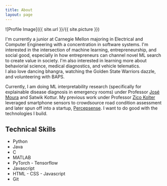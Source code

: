 ```yaml
---
title: About
layout: page
---
```

![Profile Image]({{ site.url }}/{{ site.picture }})

<p>I'm currently a junior at Carnegie Mellon majoring in Electrical and Computer Engineering with a concentration in software systems. I'm interested in the intersection of machine learning, entrepreneurship, and social good, especially in how entrepreneurs can channel novel ML search to create value in society. I'm also interested in learning more about behaviorial science, medical diagnostics, and vehicle telematics.
<br/>
I also love dancing bhangra, watching the Golden State Warriors dazzle, and volunteering with BAPS.</p>

<p>Currently, I am doing ML interpretability research (specifically for explainable disease diagnosis in emergency rooms) under Professor <a href="http://users.ece.cmu.edu/~moura/" target="_blank">José Moura</a> and Satwik Kottur. My previous work under Professor <a href="https://zicokolter.com" target="_blank">Zico Kolter</a> leveraged smartphone sensors to crowdsource road condition assessment and later spun off into a startup, <a href="https://percepsense.com" target="_blank">Percepsense</a>. I want to do good with the technologies I build. </p>

<h2>Technical Skills</h2>

<ul class="skill-list">
	<li>Python</li>
	<li>Java</li>
	<li>C</li>
	<li>MATLAB</li>
	<li>PyTorch - Tensorflow</li>
	<li>Javascript</li>
	<li>HTML - CSS - Javascript</li>
	<li>Git</li>
</ul>
